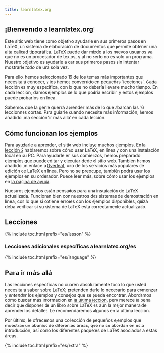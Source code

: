 ```yaml
---
title: learnlatex.org
---
```


## ¡Bienvenido a learnlatex.org!

Este sitio web tiene como objetivo ayudarle en sus primeros pasos en LaTeX,
un sistema de elaboración de documentos que permite obtener una alta calidad 
tipográfica. LaTeX puede dar miedo a los nuevos usuarios ya que no es un procesador 
de textos, y al no serlo no es solo un programa. Nuestro odjetivo es ayudarle a 
dar sus primeros pasos sin intentar mostrarle _todo_ de una sola vez.  

Para ello, hemos seleccionado 16 de los temas más importantes que necesitará 
conocer, y los hemos convertido en pequeñas 'lecciones'. Cada lección es muy 
específica, con lo que no debería llevarle mucho tiempo. En cada lección, damos 
ejemplos de lo que podría escribir, y estos ejemplos puede probarlos en línea.

Sabemos que la gente querrá aprender más de lo que abarcan las 16 leccionnes
cortas. Para guiarle cuando necesite más información, hemos añadido
una sección 'ir más allá' en cada lección. 

## Cómo funcionan los ejemplos

Para ayudarle a aprender, el sitio web incluye muchos ejemplos. En la 
[lección 2](es/lesson-02) hablaremos sobre cómo usar LaTeX, en línea y con
una instalación local en su PC. Para ayudarle en sus comienzos, hemos preparado
ejemplos que puede editar y ejecutar dede el sitio web. También hemos añadido
un enlace a [Overleaf](https://www.overleaf.com), uno de los servicios más
populares de edición de LaTeX en línea. Pero no se preocupe, también podrá
usar los ejemplos en su ordenador. Puede leer más, sobre cómo usar los ejemplos
en [la página de ayuda](es/help).  

Nuestros ejemplos están pensados para una instalación de LaTeX actualizada.
Funcionan bien con nuestros dos sistemas de demostración en línea, con lo que
si obtiene errores con los ejemplos disponibles, quizá deba verificar si su sistema
de LaTeX está correctamente actualizado.

## Lecciones

{% include toc.html  prefix="es/lesson" %}

### Lecciones adicionales específicas a learnlatex.org/es

{% include toc.html  prefix="es/language" %}

## Para ir más allá

Las lecciones específicas no cubren absolutamente todo lo que usted necesitará
saber sobre LaTeX; pretenden darle lo necesario para comenzar y _entender_ los
ejemplos y consejos que se pueda encontrar. Abordamos cómo buscar más información
en [la última lección](es/lesson-16), pero merece la pena decir que disponer
de un libro sobre LaTeX es aún la mejor manera de aprender los detalles. Le 
recomendaremos algunos en la última lección.

Por último, le ofrecemos una collección de pequeños ejemplos que muestran
un abanico de diferentes áreas, que no se abordan en esta introducción,
así como los diferentes paquetes de LaTeX asociados a estas áreas.
    
{% include toc.html prefix="es/extra" %}
